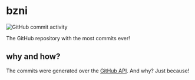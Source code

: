 # bzni
![GitHub commit activity](https://img.shields.io/github/commit-activity/m/inzb/bzni)

The GitHub repository with the most commits ever!


## why and how?

The commits were generated over the [GitHub API](https://api.github.com). And why? Just because!
